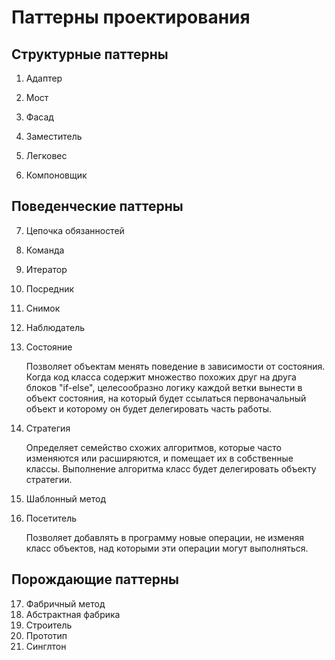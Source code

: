 # Паттерны проектирования

## Структурные паттерны

1. Адаптер

2. Мост
3. Фасад
4. Заместитель
5. Легковес
6. Компоновщик

## Поведенческие паттерны

7. Цепочка обязанностей
8. Команда
9. Итератор
10. Посредник
11. Снимок
12. Наблюдатель
13. Состояние

    Позволяет объектам менять поведение в зависимости от состояния. Когда код класса содержит множество похожих друг на друга блоков "if-else", целесообразно логику каждой ветки вынести в объект состояния, на который будет ссылаться первоначальный объект и которому он будет делегировать часть работы.
14. Стратегия

    Определяет семейство схожих алгоритмов, которые часто изменяются или расширяются, и помещает их в собственные классы. Выполнение алгоритма класс будет делегировать объекту стратегии.
15. Шаблонный метод
16. Посетитель

    Позволяет добавлять в программу новые операции, не изменяя класс объектов, над которыми эти операции могут выполняться.

## Порождающие паттерны

17. Фабричный метод
18. Абстрактная фабрика
19. Строитель
20. Прототип
21. Синглтон